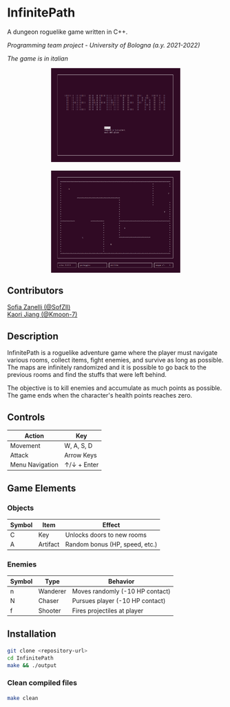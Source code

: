 # InfinitePath

A dungeon roguelike game written in C++.

*Programming team project - University of Bologna (a.y. 2021-2022)*

*The game is in italian*

<div style="display: flex; justify-content: center; gap: 20px; flex-wrap: wrap;">
  <img src="img/img1.png" alt="Gameplay screenshot 1" width="300" />
  <img src="img/img2.png" alt="Gameplay screenshot 2" width="300" /> 
</div>

## Contributors

[Sofia Zanelli (@SofZll)](https://github.com/SofZll)  
[Kaori Jiang (@Kmoon-7)](https://github.com/Kmoon-7)

## Description

InfinitePath is a roguelike adventure game where the player must navigate various rooms, collect items, fight enemies, and survive as long as possible. The maps are infinitely randomized and it is possible to go back to the previous rooms and find the stuffs that were left behind.

The objective is to kill enemies and accumulate as much points as possible. The game ends when the character's health points reaches zero.

## Controls

| Action          | Key         |
|-----------------|-------------|
| Movement        | W, A, S, D  |
| Attack          | Arrow Keys  |
| Menu Navigation | ↑/↓ + Enter |

## Game Elements

### Objects
| Symbol | Item      | Effect                          |
|--------|-----------|---------------------------------|
|   C    | Key       | Unlocks doors to new rooms      |
|   A    | Artifact  | Random bonus (HP, speed, etc.)  |

### Enemies
| Symbol | Type       | Behavior                        |
|--------|------------|---------------------------------|
|   n    | Wanderer   | Moves randomly (-10 HP contact) |
|   N    | Chaser     | Pursues player (-10 HP contact) |
|   f    | Shooter    | Fires projectiles at player     |

## Installation

```bash
git clone <repository-url>
cd InfinitePath
make && ./output
```

### Clean compiled files
```bash
make clean
```
